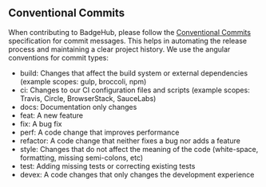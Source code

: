 ## Conventional Commits

When contributing to BadgeHub, please follow the [Conventional Commits](https://www.conventionalcommits.org/en/v1.0.0/) specification for commit messages.
This helps in automating the release process and maintaining a clear project history.
We use the angular conventions for commit types:

- build: Changes that affect the build system or external dependencies (example scopes: gulp, broccoli, npm)
- ci: Changes to our CI configuration files and scripts (example scopes: Travis, Circle, BrowserStack, SauceLabs)
- docs: Documentation only changes
- feat: A new feature
- fix: A bug fix
- perf: A code change that improves performance
- refactor: A code change that neither fixes a bug nor adds a feature
- style: Changes that do not affect the meaning of the code (white-space, formatting, missing semi-colons, etc)
- test: Adding missing tests or correcting existing tests
- devex: A code changes that only changes the development experience
